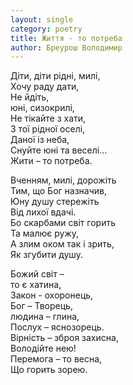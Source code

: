 ```yaml
---
layout: single
category: poetry
title: Життя - то потреба
author: Бреурош Володимир
---
```


Діти, діти рідні, милі,   
Хочу раду дати,   
Не йдіть,   
юні, сизокрилі,   
Не тікайте з хати,   
З тої рідної оселі,   
Даної із неба,   
Снуйте юні та веселі...   
Жити – то потреба.   
  
Вченням, милі, дорожіть   
Тим, що Бог назначив,   
Юну душу стережіть   
Від лихої вдачі.   
Бо скарбами світ горить   
Та малює ружу,   
А злим оком так і зрить,   
Як згубити душу.   
  
Божий світ –   
то є хатина,   
Закон - охоронець,   
Бог – Творець,   
людина – глина,   
Послух – яснозорець.   
Вірність – зброя захисна,   
Володійте нею!   
Перемога – то весна,   
Що горить зорею.   
  
